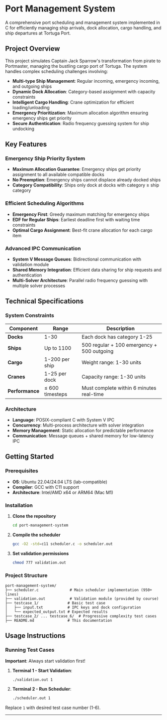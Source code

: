 # Port Management System 

A comprehensive port scheduling and management system implemented in C for efficiently managing ship arrivals, dock allocation, cargo handling, and ship departures at Tortuga Port.

##  Project Overview

This project simulates Captain Jack Sparrow's transformation from pirate to Portmaster, managing the bustling cargo port of Tortuga. The system handles complex scheduling challenges involving:

- **Multi-type Ship Management**: Regular incoming, emergency incoming, and outgoing ships
- **Dynamic Dock Allocation**: Category-based assignment with capacity constraints  
- **Intelligent Cargo Handling**: Crane optimization for efficient loading/unloading
- **Emergency Prioritization**: Maximum allocation algorithm ensuring emergency ships get priority
- **Secure Authentication**: Radio frequency guessing system for ship undocking

##  Key Features

###  Emergency Ship Priority System
- **Maximum Allocation Guarantee**: Emergency ships get priority assignment to all available compatible docks
- **No Preemption**: Emergency ships cannot displace already docked ships
- **Category Compatibility**: Ships only dock at docks with category ≥ ship category

###  Efficient Scheduling Algorithms
- **Emergency First**: Greedy maximum matching for emergency ships
- **EDF for Regular Ships**: Earliest deadline first with waiting time constraints
- **Optimal Cargo Assignment**: Best-fit crane allocation for each cargo item

###  Advanced IPC Communication
- **System V Message Queues**: Bidirectional communication with validation module
- **Shared Memory Integration**: Efficient data sharing for ship requests and authentication
- **Multi-Solver Architecture**: Parallel radio frequency guessing with multiple solver processes

##  Technical Specifications

### System Constraints
| Component | Range | Description |
|-----------|-------|-------------|
| **Docks** | 1-30 | Each dock has category 1-25 |
| **Ships** | Up to 1100 | 500 regular + 100 emergency + 500 outgoing |
| **Cargo** | 1-200 per ship | Weight range: 1-30 units |
| **Cranes** | 1-25 per dock | Capacity range: 1-30 units |
| **Performance** | ≤ 600 timesteps | Must complete within 6 minutes real-time |

### Architecture
- **Language**: POSIX-compliant C with System V IPC
- **Concurrency**: Multi-process architecture with solver integration
- **Memory Management**: Static allocation for predictable performance
- **Communication**: Message queues + shared memory for low-latency IPC

## Getting Started

### Prerequisites
- **OS**: Ubuntu 22.04/24.04 LTS (lab-compatible)
- **Compiler**: GCC with C11 support
- **Architecture**: Intel/AMD x64 or ARM64 (Mac M1)

### Installation

1. **Clone the repository**
   ```bash
   cd port-management-system
   ```

2. **Compile the scheduler**
   ```bash
   gcc -O2 -std=c11 scheduler.c -o scheduler.out
   ```

3. **Set validation permissions**
   ```bash
   chmod 777 validation.out
   ```

### Project Structure
```
port-management-system/
├── scheduler.c              # Main scheduler implementation (950+ lines)
├── validation.out           # Validation module (provided by course)
├── testcase_1/             # Basic test case
│   ├── input.txt           # IPC keys and dock configuration
│   └── expected_output.txt # Expected results
├── testcase_2/ ... testcase_6/  # Progressive complexity test cases
├── README.md               # This documentation
```

## Usage Instructions

### Running Test Cases

**Important**: Always start validation first!

1. **Terminal 1 - Start Validation**:
   ```bash
   ./validation.out 1
   ```

2. **Terminal 2 - Run Scheduler**:
   ```bash
   ./scheduler.out 1
   ```

Replace `1` with desired test case number (1-6).

--- 
